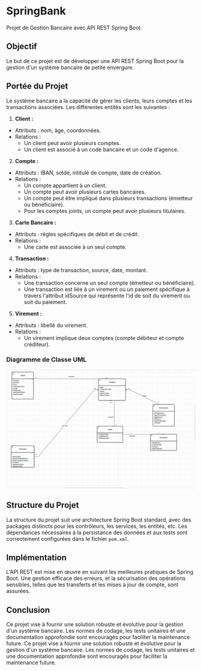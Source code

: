 # SpringBank

Projet de Gestion Bancaire avec API REST Spring Boot.

## Objectif

Le but de ce projet est de développer une API REST Spring Boot pour la gestion d'un système bancaire de petite envergure.

## Portée du Projet

Le système bancaire a la capacité de gérer les clients, leurs comptes et les transactions associées. Les différentes entités sont les suivantes :


1. **Client :**
  - Attributs : nom, âge, coordonnées.
  - Relations :
    - Un client peut avoir plusieurs comptes.
    - Un client est associé à un code bancaire et un code d'agence.

2. **Compte :**
  - Attributs : IBAN, solde, intitulé de compte, date de création.
  - Relations :
    - Un compte appartient à un client.
    - Un compte peut avoir plusieurs cartes bancaires.
    - Un compte peut être impliqué dans plusieurs transactions (émetteur ou bénéficiaire).
    - Pour les comptes joints, un compte peut avoir plusieurs titulaires.

3. **Carte Bancaire :**
  - Attributs : règles spécifiques de débit et de crédit.
  - Relations :
    - Une carte est associée à un seul compte.

4. **Transaction :**
  - Attributs : type de transaction, source, date, montant.
  - Relations :
    - Une transaction concerne un seul compte (émetteur ou bénéficiaire).
    - Une transaction est liée à un virement ou un paiement spécifique à travers l'attribut idSource qui représente l'id de soit du virement ou soit du 
    paiement.

5. **Virement :**
  - Attributs : libellé du virement.
  - Relations :
    - Un virement implique deux comptes (compte débiteur et compte créditeur).

### Diagramme de Classe UML

![Diagramme de Classe](https://github.com/PatriceAlan/SpringBank/blob/main/diagramme_de_classe_spring_bank.png?raw=true)

## Structure du Projet

La structure du projet suit une architecture Spring Boot standard, avec des packages distincts pour les contrôleurs, les services, les entités, etc. Les dépendances nécessaires à la persistance des données et aux tests sont correctement configurées dans le fichier `pom.xml`.

## Implémentation

L'API REST est mise en œuvre en suivant les meilleures pratiques de Spring Boot. Une gestion efficace des erreurs, et la sécurisation des opérations sensibles, telles que les transferts et les mises à jour de compte, sont assurées.

## Conclusion

Ce projet vise à fournir une solution robuste et évolutive pour la gestion d'un système bancaire. Les normes de codage, les tests unitaires et une documentation approfondie sont encouragés pour faciliter la maintenance future.
Ce projet vise à fournir une solution robuste et évolutive pour la gestion d'un système bancaire. Les normes de codage, les tests unitaires et une documentation approfondie sont encouragés pour faciliter la maintenance future.
